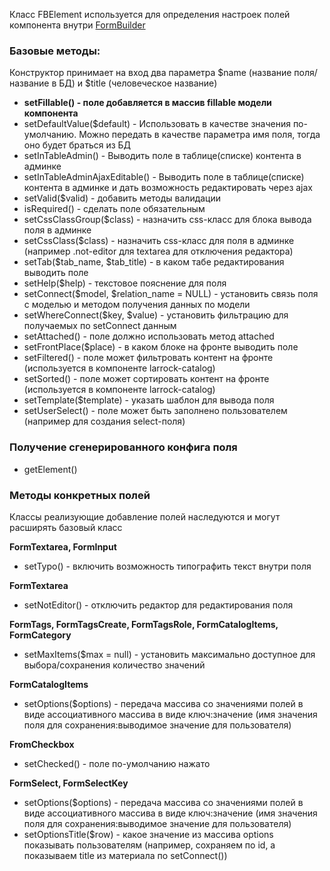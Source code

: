 Класс FBElement используется для определения настроек полей компонента внутри [FormBuilder](https://github.com/Fanamurov/larrock-core/wiki/FormBuilder)

### Базовые методы:
Конструктор принимает на вход два параметра $name (название поля/название в БД) и $title (человеческое название)

* **setFillable() - поле добавляется в массив fillable модели компонента**
* setDefaultValue($default) - Использовать в качестве значения по-умолчанию. Можно передать в качестве параметра имя поля, тогда оно будет браться из БД
* setInTableAdmin() - Выводить поле в таблице(списке) контента в админке
* setInTableAdminAjaxEditable() - Выводить поле в таблице(списке) контента в админке и дать возможность редактировать через ajax
* setValid($valid) - добавить методы валидации
* isRequired() - сделать поле обязательным
* setCssClassGroup($class) - назначить css-класс для блока вывода поля в админке
* setCssClass($class) - назначить css-класс для поля в админке (например .not-editor для textarea для отключения редактора)
* setTab($tab_name, $tab_title) - в каком табе редактирования выводить поле
* setHelp($help) - текстовое пояснение для поля
* setConnect($model, $relation_name = NULL) - установить связь поля с моделью и методом получения данных по модели
* setWhereConnect($key, $value) - установить фильтрацию для получаемых по setConnect данным
* setAttached() - поле должно использовать метод attached
* setFrontPlace($place) - в каком блоке на фронте выводить поле
* setFiltered() - поле может фильтровать контент на фронте (используется в компоненте larrock-catalog)
* setSorted() - поле может сортировать контент на фронте (используется в компоненте larrock-catalog)
* setTemplate($template) - указать шаблон для вывода поля
* setUserSelect() - поле может быть заполнено пользователем (например для создания select-поля)

### Получение сгенерированного конфига поля
* getElement()

### Методы конкретных полей
Классы реализующие добавление полей наследуются и могут расширять базовый класс

**FormTextarea, FormInput**
* setTypo() - включить возможность типографить текст внутри поля

**FormTextarea**
* setNotEditor() - отключить редактор для редактирования поля

**FormTags, FormTagsCreate, FormTagsRole, FormCatalogItems, FormCategory**
* setMaxItems($max = null) - установить максимально доступное для выбора/сохранения количество значений

**FormCatalogItems**
* setOptions($options) - передача массива со значениями полей в виде ассоциативного массива в виде ключ:значение (имя значения поля для сохранения:выводимое значение для пользователя)

**FromCheckbox**
* setChecked() - поле по-умолчанию нажато

**FormSelect, FormSelectKey**
* setOptions($options) - передача массива со значениями полей в виде ассоциативного массива в виде ключ:значение (имя значения поля для сохранения:выводимое значение для пользователя)
* setOptionsTitle($row) - какое значение из массива options показывать пользователям (например, сохраняем по id, а показываем title из материала по setConnect())
